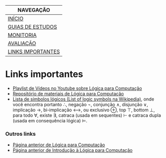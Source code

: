 |  NAVEGAÇÃO 	|
|---	        |
|  [INÍCIO](../) 	        |
|  [GUIAS DE ESTUDOS](../guia-de-estudos/) 	        |
|  [MONITORIA](../monitoria/)	        |
|  [AVALIAÇÃO](../avaliacao/)	        |
|  [LINKS IMPORTANTES]()	        |

# Links importantes
  * [Playlist de Vídeos no Youtube sobre Lógica para Computação](https://www.youtube.com/playlist?list=PLF5ttO8F-IsRGv0ad2ckPPpJALPG5N7jp)
  * [Repositório de materiais de Lógica para Computação](https://drive.google.com/drive/folders/1UccpILTFLBZjeGzatpW41q2C0rbYQjiZ?usp=sharing)
  * [Lista de símbolos lógicos (List of logic symbols na Wikipedia)](https://en.wikipedia.org/wiki/List_of_logic_symbols), onde você encontra portanto ∴, negação ¬, conjunção ∧, disjunção ∨, implicação →, bi-implicação ⟷, ou exclusivo ⊕, top ⊤, bottom ⊥, para todo ∀, existe ∃, catraca (usada em sequentes) ⊢ e catraca dupla (usada em consequência lógica) ⊨.


### Outros links 
  * [Página anterior de Lógica para Computação](http://www2.dainf.ct.utfpr.edu.br/Members/adolfo/ensino/disciplinas/logica-para-computacao-if61b)
  * [Página anterior de Introdução à Lógica para Computação](http://www2.dainf.ct.utfpr.edu.br/Members/adolfo/ensino/disciplinas/introducao-a-logica-para-computacao-csd20)
